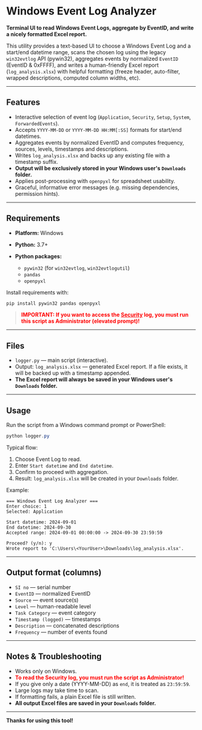 # Windows Event Log Analyzer

**Terminal UI to read Windows Event Logs, aggregate by EventID, and write a nicely formatted Excel report.**

This utility provides a text-based UI to choose a Windows Event Log and a start/end datetime range, scans the chosen log using the legacy `win32evtlog` API (pywin32), aggregates events by normalized `EventID` (EventID & 0xFFFF), and writes a human-friendly Excel report (`log_analysis.xlsx`) with helpful formatting (freeze header, auto-filter, wrapped descriptions, computed column widths, etc).

---

## Features

* Interactive selection of event log (`Application`, `Security`, `Setup`, `System`, `ForwardedEvents`).
* Accepts `YYYY-MM-DD` or `YYYY-MM-DD HH:MM[:SS]` formats for start/end datetimes.
* Aggregates events by normalized EventID and computes frequency, sources, levels, timestamps and descriptions.
* Writes `log_analysis.xlsx` and backs up any existing file with a timestamp suffix.
* **Output will be exclusively stored in your Windows user's `Downloads` folder.**
* Applies post-processing with `openpyxl` for spreadsheet usability.
* Graceful, informative error messages (e.g. missing dependencies, permission hints).

---

## Requirements

* **Platform:** Windows
* **Python:** 3.7+
* **Python packages:**

  * `pywin32` (for `win32evtlog`, `win32evtlogutil`)
  * `pandas`
  * `openpyxl`

Install requirements with:

```bash
pip install pywin32 pandas openpyxl
```

> <span style="color: red; font-weight: bold;">**IMPORTANT:** If you want to access the <u>Security</u> log, you must run this script as Administrator (elevated prompt)!</span>

---

## Files

* `logger.py` — main script (interactive).
* Output: `log_analysis.xlsx` — generated Excel report. If a file exists, it will be backed up with a timestamp appended.
* **The Excel report will always be saved in your Windows user's `Downloads` folder.**

---

## Usage

Run the script from a Windows command prompt or PowerShell:

```powershell
python logger.py
```

Typical flow:

1. Choose Event Log to read.
2. Enter `Start datetime` and `End datetime`.
3. Confirm to proceed with aggregation.
4. Result: `log_analysis.xlsx` will be created in your `Downloads` folder.

Example:

```
=== Windows Event Log Analyzer ===
Enter choice: 1
Selected: Application

Start datetime: 2024-09-01
End datetime: 2024-09-30
Accepted range: 2024-09-01 00:00:00 -> 2024-09-30 23:59:59

Proceed? (y/n): y
Wrote report to 'C:\Users\<YourUser>\Downloads\log_analysis.xlsx'.
```

---

## Output format (columns)

* `SI no` — serial number
* `EventID` — normalized EventID
* `Source` — event source(s)
* `Level` — human-readable level
* `Task Category` — event category
* `Timestamp (logged)` — timestamps
* `Description` — concatenated descriptions
* `Frequency` — number of events found

---

## Notes & Troubleshooting

* Works only on Windows.
* <span style="color: red; font-weight: bold;">**To read the Security log, you must run the script as Administrator!**</span>
* If you give only a date (YYYY-MM-DD) as `end`, it is treated as `23:59:59`.
* Large logs may take time to scan.
* If formatting fails, a plain Excel file is still written.
* **All output Excel files are saved in your `Downloads` folder.**

---

**Thanks for using this tool!**
